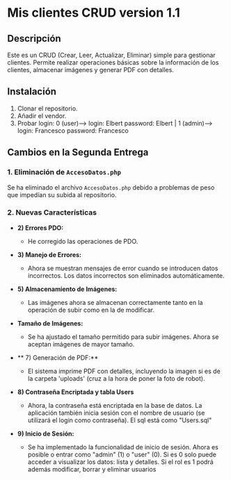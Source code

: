 # Mis clientes CRUD version 1.1

## Descripción

Este es un CRUD (Crear, Leer, Actualizar, Eliminar) simple para gestionar clientes. Permite realizar operaciones básicas sobre la información de los clientes, almacenar imágenes y generar PDF con detalles.

## Instalación

1. Clonar el repositorio.
2. Añadir el vendor.
3. Probar login: 0 (user)--> login: Elbert password: Elbert | 1 (admin)--> login: Francesco password: Francesco

## Cambios en la Segunda Entrega

### 1. Eliminación de `AccesoDatos.php`

Se ha eliminado el archivo `AccesoDatos.php` debido a problemas de peso que impedían su subida al repositorio.

### 2. Nuevas Características

- **2) Errores PDO:**
  - He corregido las operaciones de PDO.
  
- **3) Manejo de Errores:**
  - Ahora se muestran mensajes de error cuando se introducen datos incorrectos. Los datos incorrectos son eliminados automáticamente.
 
- **5) Almacenamiento de Imágenes:**
  - Las imágenes ahora se almacenan correctamente tanto en la operación de subir como en la de modificar.

- **Tamaño de Imágenes:**
  - Se ha ajustado el tamaño permitido para subir imágenes. Ahora se aceptan imágenes de mayor tamaño.
 
- ** 7) Generación de PDF:**
  - El sistema imprime PDF con detalles, incluyendo la imagen si es de la carpeta 'uploads' (cruz a la hora de poner la foto de robot).
  
- **8) Contraseña Encriptada y tabla Users**
  - Ahora, la contraseña está encriptada en la base de datos. La aplicación también inicia sesión con el nombre de usuario (se utilizará el login como contraseña). El sql está como "Users.sql"
  
- **9) Inicio de Sesión:**
  - Se ha implementado la funcionalidad de inicio de sesión. Ahora es posible o entrar como "admin" (1) o "user" (0). Si es 0 solo puede acceder a visualizar los datos: lista y detalles. Si el rol es 1 podrá además modificar, borrar y eliminar usuarios



